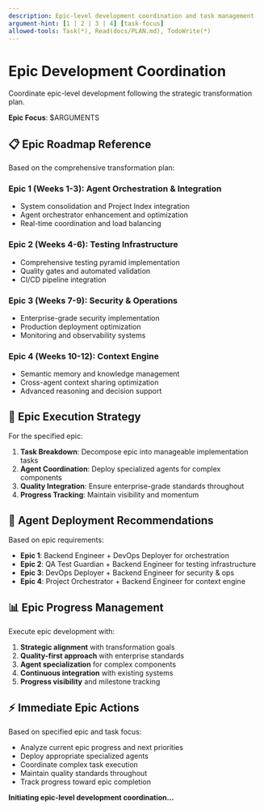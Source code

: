 ```yaml
---
description: Epic-level development coordination and task management
argument-hint: [1 | 2 | 3 | 4] [task-focus]
allowed-tools: Task(*), Read(docs/PLAN.md), TodoWrite(*)
---
```


# Epic Development Coordination

Coordinate epic-level development following the strategic transformation plan.

**Epic Focus**: $ARGUMENTS

## 📋 **Epic Roadmap Reference**

Based on the comprehensive transformation plan:

### **Epic 1 (Weeks 1-3): Agent Orchestration & Integration**
- System consolidation and Project Index integration
- Agent orchestrator enhancement and optimization
- Real-time coordination and load balancing

### **Epic 2 (Weeks 4-6): Testing Infrastructure**
- Comprehensive testing pyramid implementation  
- Quality gates and automated validation
- CI/CD pipeline integration

### **Epic 3 (Weeks 7-9): Security & Operations**
- Enterprise-grade security implementation
- Production deployment optimization
- Monitoring and observability systems

### **Epic 4 (Weeks 10-12): Context Engine**
- Semantic memory and knowledge management
- Cross-agent context sharing optimization
- Advanced reasoning and decision support

## 🎯 **Epic Execution Strategy**

For the specified epic:

1. **Task Breakdown**: Decompose epic into manageable implementation tasks
2. **Agent Coordination**: Deploy specialized agents for complex components
3. **Quality Integration**: Ensure enterprise-grade standards throughout
4. **Progress Tracking**: Maintain visibility and momentum

## 🤖 **Agent Deployment Recommendations**

Based on epic requirements:
- **Epic 1**: Backend Engineer + DevOps Deployer for orchestration
- **Epic 2**: QA Test Guardian + Backend Engineer for testing infrastructure
- **Epic 3**: DevOps Deployer + Backend Engineer for security & ops
- **Epic 4**: Project Orchestrator + Backend Engineer for context engine

## 📊 **Epic Progress Management**

Execute epic development with:
1. **Strategic alignment** with transformation goals
2. **Quality-first approach** with enterprise standards
3. **Agent specialization** for complex components
4. **Continuous integration** with existing systems
5. **Progress visibility** and milestone tracking

## ⚡ **Immediate Epic Actions**

Based on specified epic and task focus:
- Analyze current epic progress and next priorities
- Deploy appropriate specialized agents
- Coordinate complex task execution
- Maintain quality standards throughout
- Track progress toward epic completion

**Initiating epic-level development coordination...**